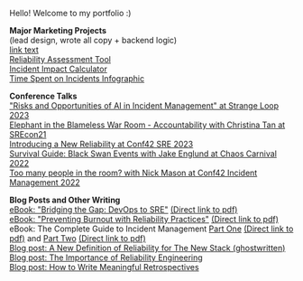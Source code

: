 Hello! Welcome to my portfolio :)

<b>Major Marketing Projects</b><br>
(lead design, wrote all copy + backend logic)<br>
<a href="url">link text</a><br>
<a href="https://www.blameless.com/reliability-assessment-tool">Reliability Assessment Tool</a><br>
<a href="https://www.blameless.com/incident-impact-calculator">Incident Impact Calculator</a><br>
<a href="https://www.blameless.com/time-spent-incident-tracking">Time Spent on Incidents Infographic</a><br>

<b>Conference Talks</b><br>
<a href="https://www.youtube.com/watch?v=K7c03xKzzzo">"Risks and Opportunities of AI in Incident Management" at Strange Loop 2023</a><br>
<a href="https://youtu.be/_7so-5a8BIU">Elephant in the Blameless War Room - Accountability with Christina Tan at SREcon21</a><br>
<a href="https://www.youtube.com/watch?v=qorw4Vbe5zs">Introducing a New Reliability at Conf42 SRE 2023</a><br>
<a href="https://youtu.be/sSq91ZDw3Ec">Survival Guide: Black Swan Events with Jake Englund at Chaos Carnival 2022</a><br>
<a href="https://youtu.be/6qBMikBwZ70">Too many people in the room? with Nick Mason at Conf42 Incident Management 2022</a><br>

<b>Blog Posts and Other Writing</b><br>
<a href="https://www.blameless.com/ebook/bridging-the-gap-devops-to-sre">eBook: "Bridging the Gap: DevOps to SRE"</a> <a href="https://fs.hubspotusercontent00.net/hubfs/5408306/Collateral%20Assets/Blameless%20Bridging%20the%20Gap%20DevOps%20to%20SRE%20eBook.pdf">(Direct link to pdf)</a><br>
<a href="https://www.blameless.com/ebook/preventing-burnout-with-reliability-practices">eBook: "Preventing Burnout with Reliability Practices"</a> <a href="https://5408306.fs1.hubspotusercontent-na1.net/hubfs/5408306/Blameless_ebook_-_Preventing_Burnout_with_Reliability_Practices.pdf">(Direct link to pdf)</a><br>
eBook: The Complete Guide to Incident Management <a href="https://www.blameless.com/ebook/the-blameless-complete-guide-to-incident-management-part-1">Part One</a> <a href="https://5408306.fs1.hubspotusercontent-na1.net/hubfs/5408306/complete-guide-to-incident-management-part-1_22EB09.pdf">(Direct link to pdf)</a> and <a href="https://www.blameless.com/ebook/the-blameless-complete-guide-to-incident-management-part-2">Part Two</a> <a href="https://5408306.fs1.hubspotusercontent-na1.net/hubfs/5408306/complete-guide-to-incident-management-part-2_22EB09.pdf">(Direct link to pdf)</a><br>
<a href="https://thenewstack.io/a-new-definition-of-reliability/">Blog post: A New Definition of Reliability for The New Stack (ghostwritten)</a><br>
<a href="https://www.blameless.com/blog/the-importance-of-reliability-engineering">Blog post: The Importance of Reliability Engineering</a><br>
<a href="https://www.blameless.com/blog/how-to-write-meaningful-retrospectives">Blog post: How to Write Meaningful Retrospectives</a><br>

<!--
**emilycarnott/emilycarnott** is a ✨ _special_ ✨ repository because its `README.md` (this file) appears on your GitHub profile.

Here are some ideas to get you started:

- 🔭 I’m currently working on ...
- 🌱 I’m currently learning ...
- 👯 I’m looking to collaborate on ...
- 🤔 I’m looking for help with ...
- 💬 Ask me about ...
- 📫 How to reach me: ...
- 😄 Pronouns: ...
- ⚡ Fun fact: ...
-->
